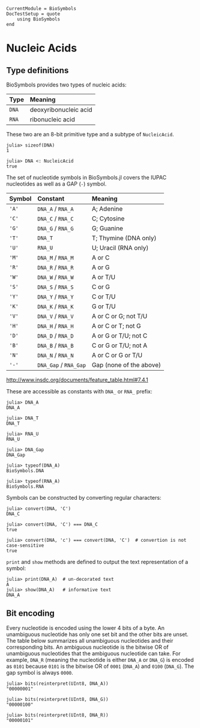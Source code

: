 ```@meta
CurrentModule = BioSymbols
DocTestSetup = quote
    using BioSymbols
end
```

Nucleic Acids
=============

Type definitions
----------------

BioSymbols provides two types of nucleic acids:

| Type  | Meaning               |
| :---- | :-------------------- |
| `DNA` | deoxyribonucleic acid |
| `RNA` | ribonucleic acid      |

These two are an 8-bit primitive type and a subtype of `NucleicAcid`.

```jldoctest
julia> sizeof(DNA)
1

julia> DNA <: NucleicAcid
true

```

The set of nucleotide symbols in BioSymbols.jl covers the IUPAC nucleotides
as well as a GAP (`-`) symbol.

| Symbol | Constant              | Meaning                    |
| :----- | :-------------------- | :------------------------- |
| `'A'`  | `DNA_A` / `RNA_A`     | A; Adenine                 |
| `'C'`  | `DNA_C` / `RNA_C`     | C; Cytosine                |
| `'G'`  | `DNA_G` / `RNA_G`     | G; Guanine                 |
| `'T'`  | `DNA_T`               | T; Thymine (DNA only)      |
| `'U'`  | `RNA_U`               | U; Uracil (RNA only)       |
| `'M'`  | `DNA_M` / `RNA_M`     | A or C                     |
| `'R'`  | `DNA_R` / `RNA_R`     | A or G                     |
| `'W'`  | `DNA_W` / `RNA_W`     | A or T/U                   |
| `'S'`  | `DNA_S` / `RNA_S`     | C or G                     |
| `'Y'`  | `DNA_Y` / `RNA_Y`     | C or T/U                   |
| `'K'`  | `DNA_K` / `RNA_K`     | G or T/U                   |
| `'V'`  | `DNA_V` / `RNA_V`     | A or C or G; not T/U       |
| `'H'`  | `DNA_H` / `RNA_H`     | A or C or T; not G         |
| `'D'`  | `DNA_D` / `RNA_D`     | A or G or T/U; not C       |
| `'B'`  | `DNA_B` / `RNA_B`     | C or G or T/U; not A       |
| `'N'`  | `DNA_N` / `RNA_N`     | A or C or G or T/U         |
| `'-'`  | `DNA_Gap` / `RNA_Gap` | Gap (none of the above)    |

<http://www.insdc.org/documents/feature_table.html#7.4.1>

These are accessible as constants with `DNA_` or `RNA_` prefix:
```jldoctest
julia> DNA_A
DNA_A

julia> DNA_T
DNA_T

julia> RNA_U
RNA_U

julia> DNA_Gap
DNA_Gap

julia> typeof(DNA_A)
BioSymbols.DNA

julia> typeof(RNA_A)
BioSymbols.RNA

```

Symbols can be constructed by converting regular characters:
```jldoctest
julia> convert(DNA, 'C')
DNA_C

julia> convert(DNA, 'C') === DNA_C
true

julia> convert(DNA, 'c') === convert(DNA, 'C')  # convertion is not case-sensitive
true

```

`print` and `show` methods are defined to output the text representation of a symbol:
```jldoctest
julia> print(DNA_A)  # un-decorated text
A
julia> show(DNA_A)   # informative text
DNA_A
```


Bit encoding
------------

Every nucleotide is encoded using the lower 4 bits of a byte. An unambiguous
nucleotide has only one set bit and the other bits are unset. The table below
summarizes all unambiguous nucleotides and their corresponding bits. An
ambiguous nucleotide is the bitwise OR of unambiguous nucleotides that the
ambiguous nucleotide can take. For example, `DNA_R` (meaning the nucleotide is
either `DNA_A` or `DNA_G`) is encoded as `0101` because `0101` is the bitwise OR
of `0001` (`DNA_A`) and `0100` (`DNA_G`). The gap symbol is always `0000`.

```jldoctest
julia> bits(reinterpret(UInt8, DNA_A))
"00000001"

julia> bits(reinterpret(UInt8, DNA_G))
"00000100"

julia> bits(reinterpret(UInt8, DNA_R))
"00000101"

```
